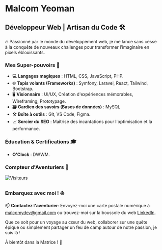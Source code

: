 # Malcom Yeoman
## Développeur Web | Artisan du Code 🛠️

🔥 Passionné par le monde du développement web, je me lance sans cesse à la conquête de nouveaux challenges pour transformer l’imaginaire en pixels éblouissants.

### Mes Super-pouvoirs 🚀
- 💻 **Langages magiques** : HTML, CSS, JavaScript, PHP.
- 🌐 **Tapis volants (Frameworks)** : Symfony, Laravel, React, Tailwind, Bootstrap.
- 🖥️ **Visionnaire** : UI/UX, Création d'expériences mémorables, Wireframing, Prototypage.
- 🗃️ **Gardien des savoirs (Bases de données)** : MySQL
- 🛠️ **Boîte à outils** : Git, VS Code, Figma.
- 📈 **Sorcier du SEO** : Maîtrise des incantations pour l'optimisation et la performance.

### Éducation & Certifications 🎓
- **O'Clock** : DWWM.

### Compteur d'Aventuriers 🌟
![Visiteurs](https://hits.dwyl.com/Malcom-Yeoman/Malcom-Yeoman.svg)

### Embarquez avec moi ! ⛵
📫 **Contactez l'aventurier**: Envoyez-moi une carte postale numérique à malcomydev@gmail.com ou trouvez-moi sur la boussole du web [LinkedIn]([https://www.linkedin.com/in/votreprofillinkedin](https://www.linkedin.com/in/malcom-yeoman-078b85233/)).

Que ce soit pour un voyage au cœur du web, collaborer sur une quête épique ou simplement partager un feu de camp autour de notre passion, je suis là !

À bientôt dans la Matrice ! 🌌
